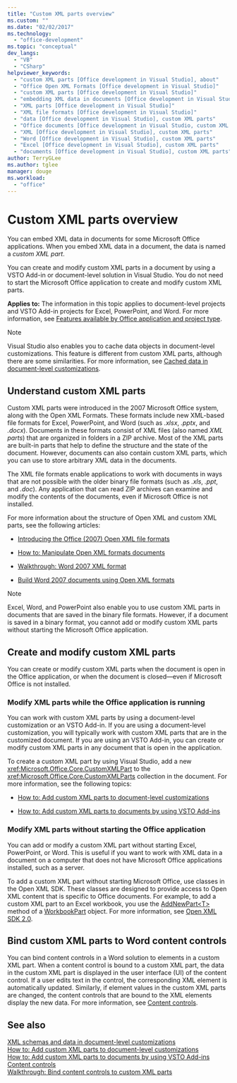 ```yaml
---
title: "Custom XML parts overview"
ms.custom: ""
ms.date: "02/02/2017"
ms.technology: 
  - "office-development"
ms.topic: "conceptual"
dev_langs: 
  - "VB"
  - "CSharp"
helpviewer_keywords: 
  - "custom XML parts [Office development in Visual Studio], about"
  - "Office Open XML Formats [Office development in Visual Studio]"
  - "custom XML parts [Office development in Visual Studio]"
  - "embedding XML data in documents [Office development in Visual Studio]"
  - "XML parts [Office development in Visual Studio]"
  - "XML file formats [Office development in Visual Studio]"
  - "data [Office development in Visual Studio], custom XML parts"
  - "Office documents [Office development in Visual Studio, custom XML parts"
  - "XML [Office development in Visual Studio], custom XML parts"
  - "Word [Office development in Visual Studio], custom XML parts"
  - "Excel [Office development in Visual Studio], custom XML parts"
  - "documents [Office development in Visual Studio], custom XML parts"
author: TerryGLee
ms.author: tglee
manager: douge
ms.workload: 
  - "office"
---
```

# Custom XML parts overview
  You can embed XML data in documents for some Microsoft Office applications. When you embed XML data in a document, the data is named a *custom XML part*.  
  
 You can create and modify custom XML parts in a document by using a VSTO Add-in or document-level solution in Visual Studio. You do not need to start the Microsoft Office application to create and modify custom XML parts.  
  
 **Applies to:** The information in this topic applies to document-level projects and VSTO Add-in projects for Excel, PowerPoint, and Word. For more information, see [Features available by Office application and project type](../vsto/features-available-by-office-application-and-project-type.md).  
  
> [!NOTE]  
>  Visual Studio also enables you to cache data objects in document-level customizations. This feature is different from custom XML parts, although there are some similarities. For more information, see [Cached data in document-level customizations](../vsto/cached-data-in-document-level-customizations.md).  
  
## Understand custom XML parts  
 Custom XML parts were introduced in the 2007 Microsoft Office system, along with the Open XML Formats. These formats include new XML-based file formats for Excel, PowerPoint, and Word (such as *.xlsx*, *.pptx*, and *.docx*). Documents in these formats consist of XML files (also named *XML parts*) that are organized in folders in a ZIP archive. Most of the XML parts are built-in parts that help to define the structure and the state of the document. However, documents can also contain custom XML parts, which you can use to store arbitrary XML data in the documents.  
  
 The XML file formats enable applications to work with documents in ways that are not possible with the older binary file formats (such as *.xls*, *.ppt*, and *.doc*). Any application that can read ZIP archives can examine and modify the contents of the documents, even if Microsoft Office is not installed.  
  
 For more information about the structure of Open XML and custom XML parts, see the following articles:  
  
-   [Introducing the Office (2007) Open XML file formats](http://msdn.microsoft.com/en-us/96018532-f62c-4da7-bbff-16b96a483fbf)  
  
-   [How to: Manipulate Open XML formats documents](http://msdn.microsoft.com/en-us/c989d4e2-053d-4e1f-83be-257c608b343f)  
  
-   [Walkthrough: Word 2007 XML format](http://msdn.microsoft.com/en-us/fc1afcb2-27fb-4608-9f29-11b7bd23ea4a)  
  
-   [Build Word 2007 documents using Open XML formats](http://msdn.microsoft.com/en-us/59a46f4e-5a5a-4dac-86e5-7dfd43330766)  
  
> [!NOTE]  
>  Excel, Word, and PowerPoint also enable you to use custom XML parts in documents that are saved in the binary file formats. However, if a document is saved in a binary format, you cannot add or modify custom XML parts without starting the Microsoft Office application.  
  
## Create and modify custom XML parts  
 You can create or modify custom XML parts when the document is open in the Office application, or when the document is closed—even if Microsoft Office is not installed.  
  
### Modify XML parts while the Office application is running  
 You can work with custom XML parts by using a document-level customization or an VSTO Add-in. If you are using a document-level customization, you will typically work with custom XML parts that are in the customized document. If you are using an VSTO Add-in, you can create or modify custom XML parts in any document that is open in the application.  
  
 To create a custom XML part by using Visual Studio, add a new <xref:Microsoft.Office.Core.CustomXMLPart> to the <xref:Microsoft.Office.Core.CustomXMLParts> collection in the document. For more information, see the following topics:  
  
-   [How to: Add custom XML parts to document-level customizations](../vsto/how-to-add-custom-xml-parts-to-document-level-customizations.md)  
  
-   [How to: Add custom XML parts to documents by using VSTO Add-ins](../vsto/how-to-add-custom-xml-parts-to-documents-by-using-vsto-add-ins.md)  
  
### Modify XML parts without starting the Office application  
 You can add or modify a custom XML part without starting Excel, PowerPoint, or Word. This is useful if you want to work with XML data in a document on a computer that does not have Microsoft Office applications installed, such as a server.  
  
 To add a custom XML part without starting Microsoft Office, use classes in the Open XML SDK. These classes are designed to provide access to Open XML content that is specific to Office documents. For example, to add a custom XML part to an Excel workbook, you use the [AddNewPart\<T>](http://msdn.microsoft.com/en-us/47c348c0-77ab-a504-5097-bcd6a213921a) method of a [WorkbookPart](http://msdn.microsoft.com/en-us/d011e6f4-77dd-d02d-66ef-dc4a9e7b26f2) object. For more information, see [Open XML SDK 2.0](http://msdn.microsoft.com/en-us/f6a9ae68-7989-4208-97f5-3c945137a0ab).  
  
## Bind custom XML parts to Word content controls  
 You can bind content controls in a Word solution to elements in a custom XML part. When a content control is bound to a custom XML part, the data in the custom XML part is displayed in the user interface (UI) of the content control. If a user edits text in the control, the corresponding XML element is automatically updated. Similarly, if element values in the custom XML parts are changed, the content controls that are bound to the XML elements display the new data. For more information, see [Content controls](../vsto/content-controls.md).  
  
## See also  
 [XML schemas and data in document-level customizations](../vsto/xml-schemas-and-data-in-document-level-customizations.md)   
 [How to: Add custom XML parts to document-level customizations](../vsto/how-to-add-custom-xml-parts-to-document-level-customizations.md)   
 [How to: Add custom XML parts to documents by using VSTO Add-ins](../vsto/how-to-add-custom-xml-parts-to-documents-by-using-vsto-add-ins.md)   
 [Content controls](../vsto/content-controls.md)   
 [Walkthrough: Bind content controls to custom XML parts](../vsto/walkthrough-binding-content-controls-to-custom-xml-parts.md)  
  
  